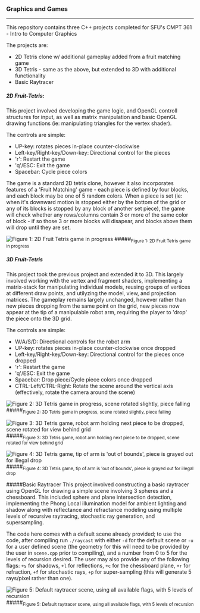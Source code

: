 ### Graphics and Games
---

This repository contains three C++ projects completed for SFU's CMPT 361 - Intro to Computer Graphics

The projects are:  
* 2D Tetris clone w/ additional gameplay added from a fruit matching game
* 3D Tetris - same as the above, but extended to 3D with additional functionality
* Basic Raytracer

##### 2D Fruit-Tetris:  
This project involved developing the game logic, and OpenGL controll structures for input, as well as matrix manipulation 
and basic OpenGL drawing functions (ie: manipulating triangles for the vertex shader).

The controls are simple:
* UP-key: rotates pieces in-place counter-clockwise
* Left-key/Right-key/Down-key: Directional control for the pieces
* 'r': Restart the game
* 'q'/ESC: Exit the game
* Spacebar: Cycle piece colors

The game is a standard 2D tetris clone, however it also incorporates features of a 'Fruit Matching' game - each piece is 
defined by four blocks, and each block may be one of 5 random colors. When a piece is set (ie: when it's downward motion 
is stopped either by the bottom of the grid or any of its blocks is stopped by any block of another set piece), the game 
will check whether any rows/columns contain 3 or more of the same color of block - if so those 3 or more blocks will 
disapear, and blocks above them will drop until they are set.

![Figure 1: 2D Fruit Tetris game in progress](https://raw.githubusercontent.com/jonnykantor/Images-and-Screengrabs/master/Graphics/2d_tetris.png)
#####<sub>Figure 1: 2D Fruit Tetris game in progress</sub>

##### 3D Fruit-Tetris
This project took the previous project and extended it to 3D. This largely involved working with the vertex and fragment 
shaders, implementing a matrix-stack for manipulating individual models, reusing groups of vertices at different draw points, and utilyzing the model, view, and projection matrices.
The gameplay remains largely unchanged, however rather than new pieces dropping from the same point on the grid, new pieces now
appear at the tip of a manipulable robot arm, requiring the player to 'drop' the piece onto the 3D grid.

The controls are simple:
* W/A/S/D: Directional controls for the robot arm
* UP-key: rotates pieces in-place counter-clockwise once dropped
* Left-key/Right-key/Down-key: Directional control for the pieces once dropped
* 'r': Restart the game
* 'q'/ESC: Exit the game
* Spacebar: Drop piece/Cycle piece colors once dropped
* CTRL-Left/CTRL-Right: Rotate the scene around the vertical axis (effectively, rotate the camera around the scene)

![Figure 2: 3D Tetris game in progress, scene rotated slightly, piece falling](https://raw.githubusercontent.com/jonnykantor/Images-and-Screengrabs/master/Graphics/3d_rotated_falling.png)
#####<sub>Figure 2: 3D Tetris game in progress, scene rotated slightly, piece falling</sub>

![Figure 3: 3D Tetris game, robot arm holding next piece to be dropped, scene rotated for view behind grid](https://raw.githubusercontent.com/jonnykantor/Images-and-Screengrabs/master/Graphics/3d_Arm_Holding.png)
#####<sub>Figure 3: 3D Tetris game, robot arm holding next piece to be dropped, scene rotated for view behind grid</sub>

![Figure 4: 3D Tetris game, tip of arm is 'out of bounds', piece is grayed out for illegal drop](https://raw.githubusercontent.com/jonnykantor/Images-and-Screengrabs/master/Graphics/3d_Out_of_bounds.png)
#####<sub>Figure 4: 3D Tetris game, tip of arm is 'out of bounds', piece is grayed out for illegal drop</sub>

#####Basic Raytracer
This project involved constructing a basic raytracer using OpenGL for drawing a simple scene involving 3 spheres and a chessboard. This included sphere and plane intersection detection, implementing the Phong Local illumination model for ambient lighting and shadow along with reflectance and refractance modeling using multiple levels of recursive raytracing, stochastic ray generation, and supersampling.

The code here comes with a default scene already provided; to use the code, after compiling run `./raycast` with either `-d` for the default scene or `-u` for a user defined scene (the geometry for this will need to be provided by the user in `scene.cpp` prior to compiling), and a number from 0 to 5 for the levels of recursion desired. The user may also provide any of the following flags: `+s` for shadows, `+l` for reflections, `+c` for the chessboard plane, `+r` for refraction, `+f` for stochastic rays, `+p` for super-sampling (this will generate 5 rays/pixel rather than one).

![Figure 5: Default raytracer scene, using all available flags, with 5 levels of recursion](https://raw.githubusercontent.com/jonnykantor/Images-and-Screengrabs/master/Graphics/scene.bmp)
#####<sub>Figure 5: Default raytracer scene, using all available flags, with 5 levels of recursion</sub>
